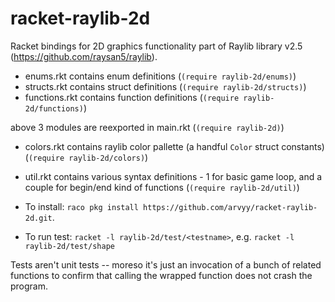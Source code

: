 racket-raylib-2d
================
Racket bindings for 2D graphics functionality part of Raylib library v2.5 (https://github.com/raysan5/raylib).

* enums.rkt contains enum definitions (`(require raylib-2d/enums)`)
* structs.rkt contains struct definitions (`(require raylib-2d/structs)`)
* functions.rkt contains function definitions (`(require raylib-2d/functions)`)

above 3 modules are reexported in main.rkt (`(require raylib-2d)`)

* colors.rkt contains raylib color pallette (a handful `Color` struct constants) (`(require raylib-2d/colors)`)
* util.rkt contains various syntax definitions - 1 for basic game loop, and a couple for begin/end kind of functions (`(require raylib-2d/util)`)

* To install: `raco pkg install https://github.com/arvyy/racket-raylib-2d.git`.
* To run test: `racket -l raylib-2d/test/<testname>`, e.g.  `racket -l raylib-2d/test/shape`

Tests aren't unit tests -- moreso it's just an invocation of a bunch of related functions to confirm that calling the wrapped function does not crash the program. 
